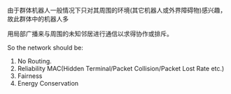 由于群体机器人一般情况下只对其周围的环境(其它机器人或外界障碍物)感兴趣，故此群体中的机器人多

用局部广播来与周围的未知邻居进行通信以求得协作或排斥。

So the network should be:
1. No Routing.
2. Reliability MAC(Hidden Terminal/Packet Collision/Packet Lost Rate etc.)
3. Fairness
4. Energy Conservation